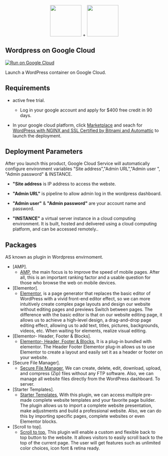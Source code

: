 <p align="center"><img src="/WordPress.png" height="100" />  + <img src="/CloudRun.png" height="100"/>  </p>

## Wordpress on Google Cloud  
[![Run on Google Cloud](https://storage.googleapis.com/cloudrun/button.svg)](https://console.cloud.google.com/)

Launch a WordPress container on Google Cloud.

## Requirements

* active free trial.

  * Log in your google account and apply for $400 free credit in 90 days.
* In your google cloud platform, click [Marketplace](https://console.cloud.google.com/marketplace?authuser=1&folder=&organizationId=&project=daring-wavelet-179806) and seach for  [WordPress with NGINX and SSL Certified by Bitnami and Automattic](https://console.cloud.google.com/marketplace/details/bitnami-launchpad/wordpresspro?q=wordpress%20with%20nginx%20and%20ssl%20certified%20by%20bitnami%20and%20automattic&id=2cd37bcb-755a-46d6-885f-ec0d758f716d&project=daring-wavelet-179806&authuser=1&folder&organizationId) to launch the deployment.  

## Deployment Parameters
After you launch this product, Google Cloud Service will automatically configure environment variables "Site address","Admin URL","Admin user
", "Admin password" & INSTANCE.
 
* **"Site address** is IP address to access the webste.
 
* **"Admin URL"** is pipeline to allow admin log in the wordpress dashboard.
 
* **"Admin user"** & **"Admin password"** are your account name and password.
 
* **"INSTANCE"** a virtual server instance in a cloud computing environment. It is built, hosted and delivered using a cloud computing platform, and can be accessed remotely.. 

 
## Packages
AS known as plugin in Wordpress envirnoment.
* [AMP].
  * [AMP](https://wordpress.org/plugins/amp/), the main focus is to improve the speed of mobile pages. After all, this is an important ranking factor and a usable question for those who browse the web on mobile devices.
* [Elementor].
  * [Elementor](https://wordpress.org/plugins/elementor/), is a page generator that replaces the basic editor of WordPress with a vivid front-end editor effect, so we can more intuitively create complex page layouts and design our website without editing pages and previews Switch between pages. The difference with the basic editor is that on our website editing page, it allows us to achieve a high-level design, a drag-and-drop page editing effect, allowing us to add text, titles, pictures, backgrounds, videos, etc. When waiting for elements, realize visual editing.
* [Elementor- Header, Footer & Blocks].
  * [Elementor- Header, Footer & Blocks](https://wordpress.org/plugins/header-footer-elementor/), It is a plug-in bundled with elementor. The Header Footer Elementor plug-in allows us to use Elementor to create a layout and easily set it as a header or footer on your website.
* [Secure File Manager].
  * [Secure File Manager](https://wordpress.org/plugins/search/Secure+File+Manager/), We can create, delete, edit, download, upload, and compress (Zip) files without any FTP software. Also, we can manage all website files directly from the WordPress dashboard. To server.
* [Starter Templates].
  * [Starter Templates](https://wordpress.org/plugins/astra-sites/), With this plugin, we can access multiple pre-made complete website templates and your favorite page builder. The plugin allows us to import a complete website presentation, make adjustments and build a professional website. Also, we can do this by importing specific pages, complete websites or even Elementor blocks.
* [Scroll to top].
  * [Scroll to top](https://wordpress.org/plugins/simple-scroll-to-top-button/), This plugin will enable a custom and flexible back to top button to the website. It allows visitors to easily scroll back to the top of the current page. The user will get features such as unlimited color choices, icon font & retina ready.
